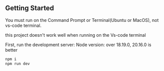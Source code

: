 ## Getting Started

You must run on the Command Prompt or Terminal(Ubuntu or MacOS), not vs-code terminal.

this project doesn't work well when running on the Vs-code terminal

First, run the development server:
Node version: over 18.19.0, 20.16.0 is better
```bash
npm i
npm run dev
```